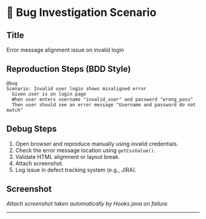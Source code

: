 # 🐞 Bug Investigation Scenario

## Title
Error message alignment issue on invalid login

## Reproduction Steps (BDD Style)
```gherkin
@bug
Scenario: Invalid user login shows misaligned error
  Given user is on login page
  When user enters username "invalid_user" and password "wrong_pass"
  Then user should see an error message "Username and password do not match"
```

## Debug Steps
1. Open browser and reproduce manually using invalid credentials.
2. Check the error message location using `getCssValue()`.
3. Validate HTML alignment or layout break.
4. Attach screenshot.
5. Log issue in defect tracking system (e.g., JIRA).

## Screenshot
_Attach screenshot taken automatically by Hooks.java on failure._

---
